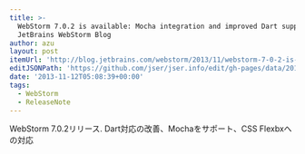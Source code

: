 ```yaml
---
title: >-
  WebStorm 7.0.2 is available: Mocha integration and improved Dart support |
  JetBrains WebStorm Blog
author: azu
layout: post
itemUrl: 'http://blog.jetbrains.com/webstorm/2013/11/webstorm-7-0-2-is-available/'
editJSONPath: 'https://github.com/jser/jser.info/edit/gh-pages/data/2013/11/index.json'
date: '2013-11-12T05:08:39+00:00'
tags:
  - WebStorm
  - ReleaseNote
---
```

WebStorm 7.0.2リリース.
Dart対応の改善、Mochaをサポート、CSS Flexbxへの対応
